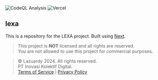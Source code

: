 <div>
  <img alt="CodeQL Analysis" src="https://github.com/lazuardy-tech/landing/actions/workflows/github-code-scanning/codeql/badge.svg" />
  <img alt="Vercel" src="https://deploy-badge.vercel.app?url=https://lazuardy.tech&logo=vercel&name=vercel" />
</div>

## lexa

This is a repository for the LEXA project. Built using [Next](https://nextjs.org).

> This project is **NOT** licensed and all rights are reserved. <br/>
> You are not allowed to use this project for commercial purposes.

> © Lazuardy 2024. All rights reserved. <br/>
> PT Inovasi Kolektif Digital. <br/> [Terms of Service](https://lazuardy.tech/terms) | [Privacy Policy](https://lazuardy.tech/privacy)
